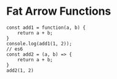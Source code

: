 # Fat Arrow Functions
```
const add1 = function(a, b) {
	return a + b;
}
console.log(add1(1, 2));
// es6
const add2 = (a, b) => {
	return a + b;
}
add2(1, 2)
```